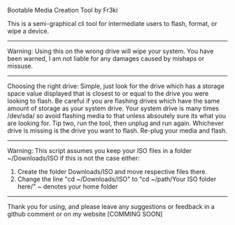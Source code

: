 Bootable Media Creation Tool by Fr3ki


This is a semi-graphical cli tool for intermediate users to flash, format, or wipe a device.

___________________________________________________________________________________________________________________
Warning: Using this on the wrong drive will wipe your system. You have been warned, I am not liable for any damages caused by mishaps or missuse. 
___________________________________________________________________________________________________________________
Choosing the right drive: Simple, just look for the drive which has a storage space value displayed that is closest to or equal to the drive you were looking to flash. Be careful if you are flashing drives which have the same amount of storage as your system drive. Your system drive is many times /dev/sda/ so avoid flashing media to that unless absoutely sure its what you are looking for. 
Tip two, run the tool, then unplug and run again. Whichever drive is missing is the drive you want to flash. Re-plug your media and flash.
___________________________________________________________________________________________________________________
Warning: This script assumes you keep your ISO files in a folder ~/Downloads/ISO if this is not the case either: 
1) Create the folder Downloads/ISO and move respective files there.
2) Change the line "cd ~/Downloads/ISO" to "cd ~/path/Your ISO folder here/"
	 ~ denotes your home folder
____________________________________________________________________________________________________________________

Thank you for using, and please leave any suggestions or feedback in a github comment or on my website [COMMING SOON] 
